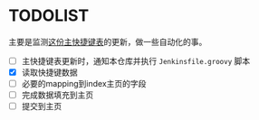 # TODOLIST

主要是监测[这份主快捷键表](https://github.com/linesh-simplicity/gitbook-elegant-mac-tools-system-closure/blob/master/publish/development-tools/intellij-shortcuts.md)的更新，做一些自动化的事。

* [ ] 主快捷键表更新时，通知本仓库并执行 `Jenkinsfile.groovy` 脚本
* [x] 读取快捷键数据
* [ ] 必要的mapping到index主页的字段
* [ ] 完成数据填充到主页
* [ ] 提交到主页

